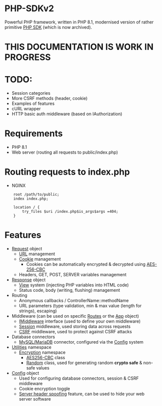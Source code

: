 # PHP-SDKv2
Powerful PHP framework, written in PHP 8.1, modernised version of rather primitive [PHP SDK](https://github.com/lopatar/PHP-SDK) (which is now archived).

# THIS DOCUMENTATION IS WORK IN PROGRESS

# TODO:
- Session categories
- More CSRF methods (header, cookie)
- Examples of features
- cURL wrapper
- HTTP basic auth middleware (based on IAuthorization)

# Requirements
- PHP 8.1
- Web server (routing all requests to public/index.php)

# Routing requests to index.php

- NGINX

```
    root /path/to/public;
    index index.php;

    location / {
        try_files $uri /index.php$is_args$args =404;
    }
```

# Features

- [Request](https://github.com/lopatar/PHP-SDKv2/blob/main/Sdk/Http/Request.php) object
  - [URL](https://github.com/lopatar/PHP-SDKv2/blob/main/Sdk/Http/Entities/Url.php) management
  - [Cookie](https://github.com/lopatar/PHP-SDKv2/blob/main/Sdk/Http/Entities/Cookie.php) management
    - Cookies can be automatically encrypted & decrypted using [AES-256-CBC](https://github.com/lopatar/PHP-SDKv2/blob/main/App/Config.php#L62)
  - Headers, GET, POST, SERVER variables management
- [Response](https://github.com/lopatar/PHP-SDKv2/blob/main/Sdk/Http/Response.php) object
  - [View](https://github.com/lopatar/PHP-SDKv2/blob/main/Sdk/Render/View.php) system (injecting PHP variables into HTML code)
  - Status code, body (writing, flushing) management
- Routing
  - Anonymous callbacks / ControllerName::methodName
  - URL parameters (type validation, min & max value (length for strings), escaping)
- Middleware (can be used on specific [Routes](https://github.com/lopatar/PHP-SDKv2/blob/main/Sdk/Routing/Entities/Route.php) or the [App](https://github.com/lopatar/PHP-SDKv2/blob/main/Sdk/App.php) object)
    - [IMiddleware](https://github.com/lopatar/PHP-SDKv2/blob/main/Sdk/Middleware/Interfaces/IMiddleware.php) interface (used to define your own middleware)
    - [Session](https://github.com/lopatar/PHP-SDKv2/blob/main/Sdk/Middleware/Session.php) middleware, used storing data across requests
    - [CSRF](https://github.com/lopatar/PHP-SDKv2/blob/main/Sdk/Middleware/CSRF.php) middleware, used to protect against CSRF attacks
- Database connectors
    - [MySQL/MariaDB](https://github.com/lopatar/PHP-SDKv2/blob/main/Sdk/Database/MariaDB/Connection.php) connector, configured via the [Config](https://github.com/lopatar/PHP-SDKv2/blob/main/App/Config.php) system
- [Utilities](https://github.com/lopatar/PHP-SDKv2/blob/main/Sdk/Utils/) namespace
  - [Encryption](https://github.com/lopatar/PHP-SDKv2/blob/main/Sdk/Utils/Encryption) namespace
    - [AES256-CBC](https://github.com/lopatar/PHP-SDKv2/blob/main/Sdk/Utils/Encryption/AES256.php) class
    - [Random](https://github.com/lopatar/PHP-SDKv2/blob/main/Sdk/Utils/Random.php) class, used for generating random **crypto safe** & non-safe values
- [Config](https://github.com/lopatar/PHP-SDKv2/blob/main/App/Config.php) object
    - Used for configuring database connectors, session & CSRF middleware
    - Cookie encryption toggle
    - [Server header spoofing](https://github.com/lopatar/PHP-SDKv2/blob/main/App/Config.php#L55) feature, can be used to hide your web server software